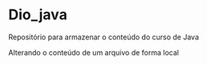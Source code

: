 # Dio_java
Repositório para armazenar o conteúdo do curso de Java

Alterando o conteúdo de um arquivo de forma local